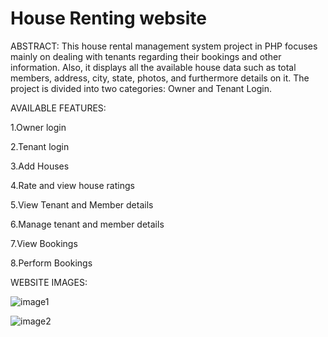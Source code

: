 # House Renting website
ABSTRACT:
This house rental management system project in PHP focuses mainly on dealing with tenants regarding their bookings and other information. Also, it displays all the available house data such as total members, address, city, state, photos, and furthermore details on it. The project is divided into two categories: Owner and Tenant Login.

AVAILABLE FEATURES:

1.Owner login

2.Tenant login

3.Add Houses

4.Rate and view house ratings

5.View Tenant and Member details

6.Manage tenant and member details

7.View Bookings

8.Perform Bookings


WEBSITE IMAGES:

![image1](https://github.com/Nithyalakshmi-U/Code-a-thon/assets/142075037/abafd988-37cf-441a-933b-15d39ddee4ba)

![image2](https://github.com/Nithyalakshmi-U/Code-a-thon/assets/142075037/62168f5e-ad9b-4593-861a-7138d970a80a)
